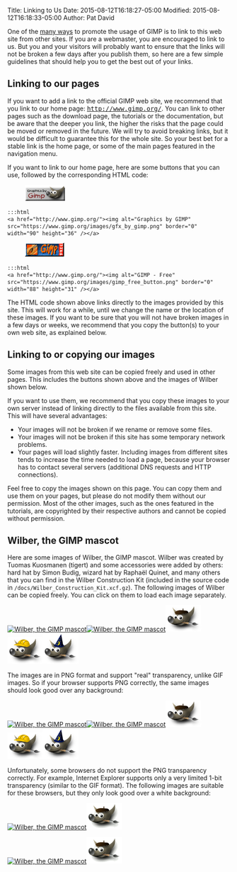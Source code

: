Title: Linking to Us 
Date: 2015-08-12T16:18:27-05:00
Modified: 2015-08-12T16:18:33-05:00
Author: Pat David



One of the [many ways](/develop/) to promote the usage of GIMP is to link to this web site from other sites. If you are a webmaster, you are encouraged to link to us. But you and your visitors will probably want to ensure that the links will not be broken a few days after you publish them, so here are a few simple guidelines that should help you to get the best out of your links.

## Linking to our pages

If you want to add a link to the official GIMP web site, we recommend that you link to our home page: <kbd>http://www.gimp.org/</kbd>. You can link to other pages such as the download page, the tutorials or the documentation, but be aware that the <span class="help" title="deep link: a link to a page that is several clicks away from the home page">deeper you link</span>, the higher the risks that the page could be moved or removed in the future. We will try to avoid breaking links, but it would be difficult to guarantee this for the whole site. So your best bet for a stable link is the home page, or some of the main pages featured in the navigation menu.

If you want to link to our home page, here are some buttons that you can use, followed by the corresponding HTML code:

<figure>
<img src="/images/gfx_by_gimp.png" alt="Graphics by GIMP" />
</figure>

    :::html
    <a href="http://www.gimp.org/"><img alt="Graphics by GIMP"
    src="https://www.gimp.org/images/gfx_by_gimp.png" border="0"
    width="90" height="36" /></a>


<figure>
<img src="/images/gimp_free_button.png" alt="GIMP - Free" />
</figure>

    :::html
    <a href="http://www.gimp.org/"><img alt="GIMP - Free"
    src="https://www.gimp.org/images/gimp_free_button.png" border="0"
    width="88" height="31" /></a>

The HTML code shown above links directly to the images provided by this site. This will work for a while, until we change the name or the location of these images. If you want to be sure that you will not have broken images in a few days or weeks, we recommend that you copy the button(s) to your own web site, as explained below.

## Linking to or copying our images

Some images from this web site can be copied freely and used in other pages. This includes the buttons shown above and the images of Wilber shown below.

If you want to use them, we recommend that you copy these images to your own server instead of linking directly to the files available from this site. This will have several advantages:

*   Your images will not be broken if we rename or remove some files.
*   Your images will not be broken if this site has some temporary network problems.
*   Your pages will load slightly faster. Including images from different sites tends to increase the time needed to load a page, because your browser has to contact several servers (additional DNS requests and HTTP connections).

Feel free to copy the images shown on this page. You can copy them and use them on your pages, but please do not modify them without our permission. Most of the other images, such as the ones featured in the tutorials, are copyrighted by their respective authors and cannot be copied without permission.

## Wilber, the GIMP mascot

Here are some images of Wilber, the GIMP mascot. Wilber was created by Tuomas Kuosmanen (tigert) and some accessories were added by others: hard hat by Simon Budig, wizard hat by Raphaël Quinet, and many others that you can find in the Wilber Construction Kit (included in the source code in `/docs/Wilber_Construction_Kit.xcf.gz`). The following images of Wilber can be copied freely. You can click on them to load each image separately.

[![Wilber, the GIMP
mascot](/images/wilber_the_gimp.png)](/images/wilber_the_gimp.png)[![Wilber, the GIMP
mascot](/images/wilber_the_gimp2.png)](/images/wilber_the_gimp2.png)[![Wilber painter](/images/wilber_painter.png)](/images/wilber_painter.png)[![Wilber worker](/images/wilber_work.png)](/images/wilber_work.png)[![Wilber wizard](/images/wilber_wizard.png)](/images/wilber_wizard.png)

The images are in PNG format and support "real" transparency, unlike GIF images. So if your browser supports PNG correctly, the same images should look good over any background:

[![Wilber, the GIMP
mascot](/images/wilber_the_gimp.png)](/images/wilber_the_gimp.png)[![Wilber, the GIMP
mascot](/images/wilber_the_gimp2.png)](/images/wilber_the_gimp2.png)[![Wilber painter](/images/wilber_painter.png)](/images/wilber_painter.png)[![Wilber worker](/images/wilber_work.png)](/images/wilber_work.png)[![Wilber wizard](/images/wilber_wizard.png)](/images/wilber_wizard.png)

Unfortunately, some browsers do not support the PNG transparency correctly. For example, Internet Explorer supports only a very limited 1-bit transparency (similar to the GIF format). The following images are suitable for these browsers, but they only look good over a white background:

[![Wilber, the GIMP
mascot](/images/wilber_the_gimp_idx.png)](/images/wilber_the_gimp_idx.png)[![Wilber painter](/images/wilber_painter_idx.png)](/images/wilber_painter_idx.png)

[![Wilber, the GIMP
mascot](/images/wilber_the_gimp_idx.png)](/images/wilber_the_gimp_idx.png)[![Wilber painter](/images/wilber_painter_idx.png)](/images/wilber_painter_idx.png)

